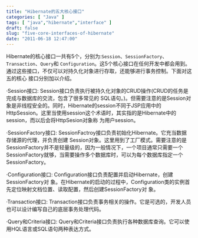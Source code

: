 ```yaml
---
title: "Hibernate的五大核心接口"
categories: [ "Java" ]
tags: [ "java","hibernate","interface" ]
draft: false
slug: "five-core-interfaces-of-hibernate"
date: "2011-06-18 12:47:00"
---
```


Hibernate的核心接口一共有5个，分别为:`Session`、`SessionFactory`、`Transaction`、`Query`和 `Configuration`。这5个核心接口在任何开发中都会用到。通过这些接口，不仅可以对持久化对象进行存取，还能够进行事务控制。下面对这五的核心 接口分别加以介绍。

·Session接口:
Session接口负责执行被持久化对象的CRUD操作(CRUD的任务是完成与数据库的交流，包含了很多常见的 SQL语句。)。但需要注意的是Session对象是非线程安全的。同时，Hibernate的session不同于JSP应用中的 HttpSession。这里当使用session这个术语时，其实指的是Hibernate中的session，而以后会将HttpSesion对象称 为用户session。


<!--more-->


·SessionFactory接口:
SessionFactroy接口负责初始化Hibernate。它充当数据存储源的代理，并负责创建 Session对象。这里用到了工厂模式。需要注意的是SessionFactory并不是轻量级的，因为一般情况下，一个项目通常只需要一个 SessionFactory就够，当需要操作多个数据库时，可以为每个数据库指定一个SessionFactory。

·Configuration接口:
Configuration接口负责配置并启动Hibernate，创建SessionFactory对 象。在Hibernate的启动的过程中，Configuration类的实例首先定位映射文档位置、读取配置，然后创建SessionFactory对 象。

·Transaction接口:
Transaction接口负责事务相关的操作。它是可选的，开发人员也可以设计编写自己的底层事务处理代码。
 
·Query和Criteria接口:
Query和Criteria接口负责执行各种数据库查询。它可以使用HQL语言或SQL语句两种表达方式。